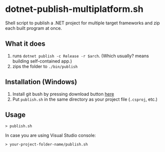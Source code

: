# dotnet-publish-multiplatform.sh
Shell script to publish a .NET project for multiple target frameworks and zip each built program at once.
## What it does
1. runs `dotnet publish -c Release -r $arch`. (Which usually? means building self-contained app.) 
2. zips the folder to `./bin/publish`
## Installation (Windows)
1. Install git bush by pressing download button [here](https://gitforwindows.org/)
2. Put `publish.sh` in the same directory as your project file (`.csproj`, etc.)
## Usage
```shell
> publish.sh
```
In case you are using Visual Studio console:
```shell
> your-project-folder-name/publish.sh
```
